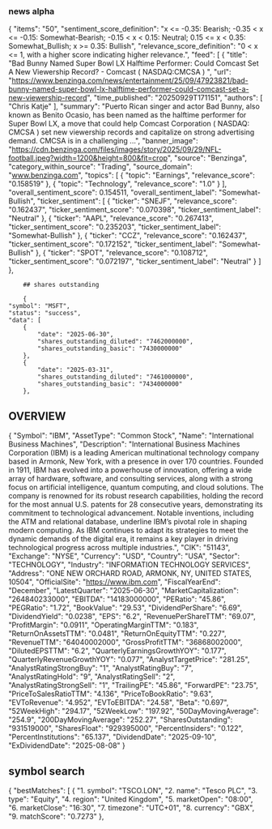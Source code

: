 ### news alpha
{
    "items": "50",
    "sentiment_score_definition": "x <= -0.35: Bearish; -0.35 < x <= -0.15: Somewhat-Bearish; -0.15 < x < 0.15: Neutral; 0.15 <= x < 0.35: Somewhat_Bullish; x >= 0.35: Bullish",
    "relevance_score_definition": "0 < x <= 1, with a higher score indicating higher relevance.",
    "feed": [
        {
            "title": "Bad Bunny Named Super Bowl LX Halftime Performer: Could Comcast Set A New Viewership Record? - Comcast  ( NASDAQ:CMCSA ) ",
            "url": "https://www.benzinga.com/news/entertainment/25/09/47923821/bad-bunny-named-super-bowl-lx-halftime-performer-could-comcast-set-a-new-viewership-record",
            "time_published": "20250929T171151",
            "authors": [
                "Chris Katje"
            ],
            "summary": "Puerto Rican singer and actor Bad Bunny, also known as Benito Ocasio, has been named as the halftime performer for Super Bowl LX, a move that could help Comcast Corporation ( NASDAQ: CMCSA ) set new viewership records and capitalize on strong advertising demand. CMCSA is in a challenging ...",
            "banner_image": "https://cdn.benzinga.com/files/images/story/2025/09/29/NFL-football.jpeg?width=1200&height=800&fit=crop",
            "source": "Benzinga",
            "category_within_source": "Trading",
            "source_domain": "www.benzinga.com",
            "topics": [
                {
                    "topic": "Earnings",
                    "relevance_score": "0.158519"
                },
                {
                    "topic": "Technology",
                    "relevance_score": "1.0"
                }
            ],
            "overall_sentiment_score": 0.154511,
            "overall_sentiment_label": "Somewhat-Bullish",
            "ticker_sentiment": [
                {
                    "ticker": "SNEJF",
                    "relevance_score": "0.162437",
                    "ticker_sentiment_score": "0.070398",
                    "ticker_sentiment_label": "Neutral"
                },
                {
                    "ticker": "AAPL",
                    "relevance_score": "0.267413",
                    "ticker_sentiment_score": "0.235203",
                    "ticker_sentiment_label": "Somewhat-Bullish"
                },
                {
                    "ticker": "CCZ",
                    "relevance_score": "0.162437",
                    "ticker_sentiment_score": "0.172152",
                    "ticker_sentiment_label": "Somewhat-Bullish"
                },
                {
                    "ticker": "SPOT",
                    "relevance_score": "0.108712",
                    "ticker_sentiment_score": "0.072197",
                    "ticker_sentiment_label": "Neutral"
                }
            ]
        },



        ## shares outstanding

        {
    "symbol": "MSFT",
    "status": "success",
    "data": [
        {
            "date": "2025-06-30",
            "shares_outstanding_diluted": "7462000000",
            "shares_outstanding_basic": "7430000000"
        },
        {
            "date": "2025-03-31",
            "shares_outstanding_diluted": "7461000000",
            "shares_outstanding_basic": "7434000000"
        },


## OVERVIEW
{
    "Symbol": "IBM",
    "AssetType": "Common Stock",
    "Name": "International Business Machines",
    "Description": "International Business Machines Corporation (IBM) is a leading American multinational technology company based in Armonk, New York, with a presence in over 170 countries. Founded in 1911, IBM has evolved into a powerhouse of innovation, offering a wide array of hardware, software, and consulting services, along with a strong focus on artificial intelligence, quantum computing, and cloud solutions. The company is renowned for its robust research capabilities, holding the record for the most annual U.S. patents for 28 consecutive years, demonstrating its commitment to technological advancement. Notable inventions, including the ATM and relational database, underline IBM’s pivotal role in shaping modern computing. As IBM continues to adapt its strategies to meet the dynamic demands of the digital era, it remains a key player in driving technological progress across multiple industries.",
    "CIK": "51143",
    "Exchange": "NYSE",
    "Currency": "USD",
    "Country": "USA",
    "Sector": "TECHNOLOGY",
    "Industry": "INFORMATION TECHNOLOGY SERVICES",
    "Address": "ONE NEW ORCHARD ROAD, ARMONK, NY, UNITED STATES, 10504",
    "OfficialSite": "https://www.ibm.com",
    "FiscalYearEnd": "December",
    "LatestQuarter": "2025-06-30",
    "MarketCapitalization": "264840233000",
    "EBITDA": "14183000000",
    "PERatio": "45.86",
    "PEGRatio": "1.72",
    "BookValue": "29.53",
    "DividendPerShare": "6.69",
    "DividendYield": "0.0238",
    "EPS": "6.2",
    "RevenuePerShareTTM": "69.07",
    "ProfitMargin": "0.0911",
    "OperatingMarginTTM": "0.183",
    "ReturnOnAssetsTTM": "0.0481",
    "ReturnOnEquityTTM": "0.227",
    "RevenueTTM": "64040002000",
    "GrossProfitTTM": "36868002000",
    "DilutedEPSTTM": "6.2",
    "QuarterlyEarningsGrowthYOY": "0.177",
    "QuarterlyRevenueGrowthYOY": "0.077",
    "AnalystTargetPrice": "281.25",
    "AnalystRatingStrongBuy": "1",
    "AnalystRatingBuy": "7",
    "AnalystRatingHold": "9",
    "AnalystRatingSell": "2",
    "AnalystRatingStrongSell": "1",
    "TrailingPE": "45.86",
    "ForwardPE": "23.75",
    "PriceToSalesRatioTTM": "4.136",
    "PriceToBookRatio": "9.63",
    "EVToRevenue": "4.952",
    "EVToEBITDA": "24.58",
    "Beta": "0.697",
    "52WeekHigh": "294.17",
    "52WeekLow": "197.92",
    "50DayMovingAverage": "254.9",
    "200DayMovingAverage": "252.27",
    "SharesOutstanding": "931519000",
    "SharesFloat": "929395000",
    "PercentInsiders": "0.122",
    "PercentInstitutions": "65.137",
    "DividendDate": "2025-09-10",
    "ExDividendDate": "2025-08-08"
}

## symbol search
{
    "bestMatches": [
        {
            "1. symbol": "TSCO.LON",
            "2. name": "Tesco PLC",
            "3. type": "Equity",
            "4. region": "United Kingdom",
            "5. marketOpen": "08:00",
            "6. marketClose": "16:30",
            "7. timezone": "UTC+01",
            "8. currency": "GBX",
            "9. matchScore": "0.7273"
        },

        